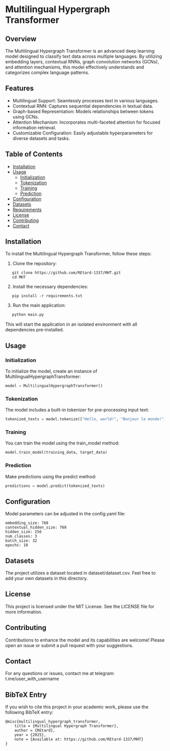 # Multilingual Hypergraph Transformer

## Overview
The Multilingual Hypergraph Transformer is an advanced deep learning model designed to classify text data across multiple languages. By utilizing embedding layers, contextual RNNs, graph convolution networks (GCNs), and attention mechanisms, this model effectively understands and categorizes complex language patterns.

## Features
- Multilingual Support: Seamlessly processes text in various languages.
- Contextual RNN: Captures sequential dependencies in textual data.
- Graph-based Representation: Models relationships between tokens using GCNs.
- Attention Mechanism: Incorporates multi-faceted attention for focused information retrieval.
- Customizable Configuration: Easily adjustable hyperparameters for diverse datasets and tasks.

## Table of Contents
- [Installation](#installation)
- [Usage](#usage)
  - [Initialization](#initialization)
  - [Tokenization](#tokenization)
  - [Training](#training)
  - [Prediction](#prediction)
- [Configuration](#configuration)
- [Datasets](#datasets)
- [Requirements](#requirements)
- [License](#license)
- [Contributing](#contributing)
- [Contact](#contact)

## Installation
To install the Multilingual Hypergraph Transformer, follow these steps:

1. Clone the repository:

```
   git clone https://github.com/REtard-1337/MHT.git
   cd MHT
```

2. Install the necessary dependencies:

```
   pip install -r requirements.txt
```

3. Run the main application:

```Bash
   python main.py
```

   This will start the application in an isolated environment with all dependencies pre-installed.

## Usage
### Initialization
To initialize the model, create an instance of MultilingualHypergraphTransformer:

```Python
model = MultilingualHypergraphTransformer()
```

### Tokenization
The model includes a built-in tokenizer for pre-processing input text:

```Python
tokenized_texts = model.tokenize(["Hello, world!", "Bonjour le monde!"])
```

### Training
You can train the model using the train_model method:

```Python
model.train_model(training_data, target_data)
```

### Prediction
Make predictions using the predict method:

```Python
predictions = model.predict(tokenized_texts)
```

## Configuration
Model parameters can be adjusted in the config.yaml file:

```
embedding_size: 768
contextual_hidden_size: 768
hidden_size: 256
num_classes: 3
batch_size: 32
epochs: 10
```

## Datasets
The project utilizes a dataset located in dataset/dataset.csv. Feel free to add your own datasets in this directory.

## License
This project is licensed under the MIT License. See the LICENSE file for more information.

## Contributing
Contributions to enhance the model and its capabilities are welcome! Please open an issue or submit a pull request with your suggestions.

## Contact
For any questions or issues, contact me at telegram: t.me/user_with_username

## BibTeX Entry
If you wish to cite this project in your academic work, please use the following BibTeX entry:

```
@misc{multilingual_hypergraph_transformer,
    title = {Multilingual Hypergraph Transformer},
    author = {REtard},
    year = {2025},
    note = {Available at: https://github.com/REtard-1337/MHT}
}
```